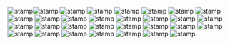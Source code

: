 ![stamp](https://64.media.tumblr.com/eddccbb443a8a5f64eeabb0908410734/ffeafbbe62054d3e-b4/s100x200/2d7fcd81c2b97c15c092c0f2a5849757bd61c299.gifv)![stamp](https://64.media.tumblr.com/5e8aa746d4f9a567c986d5c1c8fc9295/9b79255f568d8798-46/s100x200/36aa4c208cb4b1436baf5f31f034159423536ca8.gifv) ![stamp](https://64.media.tumblr.com/cf135c0db10c1ab49b8a573b63824824/2e14bf1b7a50c004-5d/s100x200/292b227edf410c31394a0e8e405ec992dde87e65.gifv) ![stamp](https://64.media.tumblr.com/fabbadd08e5878a52111feefdb494cc7/tumblr_inline_o77zl2zUmH1s6ylpm_500.gif) ![stamp](https://64.media.tumblr.com/8ff1333d9e0c2d5358450a94651e9819/ecc09079abb54dc9-5e/s100x200/e1950f6138d888a9a207457631a81648f0df0fdf.gifv) ![stamp](https://64.media.tumblr.com/00cd13118f9938e3f95ad86bca8eb443/3ae0dde8f357d1eb-c6/s100x200/e53924f3cef5d834e9bf80a662c08d841f61a298.gifv) ![stamp](https://images-wixmp-ed30a86b8c4ca887773594c2.wixmp.com/f/2b583892-7098-4916-a22e-f86a999b351f/df99gq4-285f408f-4706-4422-8d05-c8b1881d5252.gif?token=eyJ0eXAiOiJKV1QiLCJhbGciOiJIUzI1NiJ9.eyJzdWIiOiJ1cm46YXBwOjdlMGQxODg5ODIyNjQzNzNhNWYwZDQxNWVhMGQyNmUwIiwiaXNzIjoidXJuOmFwcDo3ZTBkMTg4OTgyMjY0MzczYTVmMGQ0MTVlYTBkMjZlMCIsIm9iaiI6W1t7InBhdGgiOiJcL2ZcLzJiNTgzODkyLTcwOTgtNDkxNi1hMjJlLWY4NmE5OTliMzUxZlwvZGY5OWdxNC0yODVmNDA4Zi00NzA2LTQ0MjItOGQwNS1jOGIxODgxZDUyNTIuZ2lmIn1dXSwiYXVkIjpbInVybjpzZXJ2aWNlOmZpbGUuZG93bmxvYWQiXX0.lfDnrOzZgQrM8gPSXGP4BR_ufDatvFgC_Y9-MryYY6M) ![stamp](https://images-wixmp-ed30a86b8c4ca887773594c2.wixmp.com/f/210a99d2-1f6b-4ced-b534-e293501fe621/d8bspk3-ac35cc9f-c4e0-46e9-961f-cedbfc890016.png?token=eyJ0eXAiOiJKV1QiLCJhbGciOiJIUzI1NiJ9.eyJzdWIiOiJ1cm46YXBwOjdlMGQxODg5ODIyNjQzNzNhNWYwZDQxNWVhMGQyNmUwIiwiaXNzIjoidXJuOmFwcDo3ZTBkMTg4OTgyMjY0MzczYTVmMGQ0MTVlYTBkMjZlMCIsIm9iaiI6W1t7InBhdGgiOiJcL2ZcLzIxMGE5OWQyLTFmNmItNGNlZC1iNTM0LWUyOTM1MDFmZTYyMVwvZDhic3BrMy1hYzM1Y2M5Zi1jNGUwLTQ2ZTktOTYxZi1jZWRiZmM4OTAwMTYucG5nIn1dXSwiYXVkIjpbInVybjpzZXJ2aWNlOmZpbGUuZG93bmxvYWQiXX0.YjsIszDjAilO7McDPlTGvb2EsIT3Uwd54T5kxi9WBwo) ![stamp](https://64.media.tumblr.com/36506406004a3a506227dc18e103418f/1707616e21a4ee31-f5/s100x200/1faa7780de291a07b74c2f9be1afacb7f4dba7fd.gifv) ![stamp](https://64.media.tumblr.com/4a62447e57af181052938975ffbd1d0d/bfe484ba56a93f86-10/s100x200/700902a6c5a3b95a5372111199a66250a93c4c35.gifv) ![stamp](https://64.media.tumblr.com/61193d6430e6072b6e03bdd6ee206e5c/3bf62ad8d20f8b2a-cb/s250x400/ae4ee54e16b172a1de3e97c7529700fb545073a6.pnj) ![stamp](https://64.media.tumblr.com/c292b987f89a5fd6ed57ae439e09d650/c3e7d806e0b4635c-c2/s100x200/e5d311ae381d5e4d6bed63fe6d74d518ae4897b2.gifv) ![stamp](https://64.media.tumblr.com/b580938c3c7a4da633c6b29cd1215006/c3e7d806e0b4635c-32/s100x200/e71ba3a02b8f33deb9e92a9ddf20f472d3b71414.gifv) ![stamp](https://images-wixmp-ed30a86b8c4ca887773594c2.wixmp.com/f/a7bd42e4-3c05-4932-b3cb-8be332d51981/d4unfjg-5c4aac2d-8520-4551-a329-7c7672a83ff8.png?token=eyJ0eXAiOiJKV1QiLCJhbGciOiJIUzI1NiJ9.eyJzdWIiOiJ1cm46YXBwOjdlMGQxODg5ODIyNjQzNzNhNWYwZDQxNWVhMGQyNmUwIiwiaXNzIjoidXJuOmFwcDo3ZTBkMTg4OTgyMjY0MzczYTVmMGQ0MTVlYTBkMjZlMCIsIm9iaiI6W1t7InBhdGgiOiJcL2ZcL2E3YmQ0MmU0LTNjMDUtNDkzMi1iM2NiLThiZTMzMmQ1MTk4MVwvZDR1bmZqZy01YzRhYWMyZC04NTIwLTQ1NTEtYTMyOS03Yzc2NzJhODNmZjgucG5nIn1dXSwiYXVkIjpbInVybjpzZXJ2aWNlOmZpbGUuZG93bmxvYWQiXX0.iIeH9XSc07HjxmrvumhZePktY4QWamEbs0Q79vuc27E) ![stamp](https://64.media.tumblr.com/bd8c04fa2c6e31289b44375f568fbbc2/d593c4acb119b463-97/s100x200/fedb07f3ad6043479080a20fb5f221882e5ba588.pnj) ![stamp](https://64.media.tumblr.com/ab2d3f6f87487d1dbb89dffc2908e9a4/f7104b4abeff65d5-e2/s100x200/a7d818a4e27602d29e4bd49825a45c8c474f2995.gifv) ![stamp](https://images-wixmp-ed30a86b8c4ca887773594c2.wixmp.com/f/751ee0b2-0b22-4dd4-b6f4-3b055b2f1b08/d9f59js-10603a32-35ab-4fb5-bdf3-0e2ef9e39697.gif?token=eyJ0eXAiOiJKV1QiLCJhbGciOiJIUzI1NiJ9.eyJzdWIiOiJ1cm46YXBwOjdlMGQxODg5ODIyNjQzNzNhNWYwZDQxNWVhMGQyNmUwIiwiaXNzIjoidXJuOmFwcDo3ZTBkMTg4OTgyMjY0MzczYTVmMGQ0MTVlYTBkMjZlMCIsIm9iaiI6W1t7InBhdGgiOiJcL2ZcLzc1MWVlMGIyLTBiMjItNGRkNC1iNmY0LTNiMDU1YjJmMWIwOFwvZDlmNTlqcy0xMDYwM2EzMi0zNWFiLTRmYjUtYmRmMy0wZTJlZjllMzk2OTcuZ2lmIn1dXSwiYXVkIjpbInVybjpzZXJ2aWNlOmZpbGUuZG93bmxvYWQiXX0.anDOBlolPa9y-Ex66jJ_8FPVs7QjiiuCGp1KCw7YUKY) ![stamp](https://64.media.tumblr.com/adf69c73b904dd2fdf7c833e79d61c2d/58c4c311af4e6d04-32/s250x400/1d3e4a40c2bf7ab770a388d61572d6ff14ffe4a0.gifv) ![stamp](https://images-wixmp-ed30a86b8c4ca887773594c2.wixmp.com/f/db0c02ec-83cc-4b3a-a9ac-3dfb0f36aaa2/dxod04-7c864c73-62f3-4262-8ccf-d37cf19e9964.gif?token=eyJ0eXAiOiJKV1QiLCJhbGciOiJIUzI1NiJ9.eyJzdWIiOiJ1cm46YXBwOjdlMGQxODg5ODIyNjQzNzNhNWYwZDQxNWVhMGQyNmUwIiwiaXNzIjoidXJuOmFwcDo3ZTBkMTg4OTgyMjY0MzczYTVmMGQ0MTVlYTBkMjZlMCIsIm9iaiI6W1t7InBhdGgiOiJcL2ZcL2RiMGMwMmVjLTgzY2MtNGIzYS1hOWFjLTNkZmIwZjM2YWFhMlwvZHhvZDA0LTdjODY0YzczLTYyZjMtNDI2Mi04Y2NmLWQzN2NmMTllOTk2NC5naWYifV1dLCJhdWQiOlsidXJuOnNlcnZpY2U6ZmlsZS5kb3dubG9hZCJdfQ.fApGNEogWgYGUlvk6XrAmbmBSQFdsHMBgf0rrPuTa2g) ![stamp](https://images-wixmp-ed30a86b8c4ca887773594c2.wixmp.com/f/b4ae7025-9e8f-4965-b065-4c0d8dd4bfd9/d9vymtu-05db691f-f70b-40d9-8470-05e856b67ab3.gif?token=eyJ0eXAiOiJKV1QiLCJhbGciOiJIUzI1NiJ9.eyJzdWIiOiJ1cm46YXBwOjdlMGQxODg5ODIyNjQzNzNhNWYwZDQxNWVhMGQyNmUwIiwiaXNzIjoidXJuOmFwcDo3ZTBkMTg4OTgyMjY0MzczYTVmMGQ0MTVlYTBkMjZlMCIsIm9iaiI6W1t7InBhdGgiOiJcL2ZcL2I0YWU3MDI1LTllOGYtNDk2NS1iMDY1LTRjMGQ4ZGQ0YmZkOVwvZDl2eW10dS0wNWRiNjkxZi1mNzBiLTQwZDktODQ3MC0wNWU4NTZiNjdhYjMuZ2lmIn1dXSwiYXVkIjpbInVybjpzZXJ2aWNlOmZpbGUuZG93bmxvYWQiXX0.S86esbUE1T2oYMZ1Kz-BBmgY1zZ_uoaW3VvVLCEP_qU) ![stamp](https://64.media.tumblr.com/bed67b8e8daaea11d524435d98aa96a7/c1a57e8f42a67571-4f/s250x400/2af0cec14f264fef0719a616d6ff58f0c5c954b9.png) ![stamp](https://images-wixmp-ed30a86b8c4ca887773594c2.wixmp.com/f/7cdd14af-9dce-4d0b-ac87-573cafd7c49b/d6g3yaw-6408be33-6a5d-4e55-aa99-33539ceb9cbd.gif?token=eyJ0eXAiOiJKV1QiLCJhbGciOiJIUzI1NiJ9.eyJzdWIiOiJ1cm46YXBwOjdlMGQxODg5ODIyNjQzNzNhNWYwZDQxNWVhMGQyNmUwIiwiaXNzIjoidXJuOmFwcDo3ZTBkMTg4OTgyMjY0MzczYTVmMGQ0MTVlYTBkMjZlMCIsIm9iaiI6W1t7InBhdGgiOiJcL2ZcLzdjZGQxNGFmLTlkY2UtNGQwYi1hYzg3LTU3M2NhZmQ3YzQ5YlwvZDZnM3lhdy02NDA4YmUzMy02YTVkLTRlNTUtYWE5OS0zMzUzOWNlYjljYmQuZ2lmIn1dXSwiYXVkIjpbInVybjpzZXJ2aWNlOmZpbGUuZG93bmxvYWQiXX0.XKdLZCI88YjJJv9IkIniFcNaouxz7_Fhlyr08uN8l_M) ![stamp](https://64.media.tumblr.com/51b8cb402388287c5af0a7f7a4596af2/c51ddfea5d46cc6b-66/s100x200/f06a2003f356d9787e76cf63e69b4e1b10c76f28.gifv) ![stamp](https://64.media.tumblr.com/d9acab4d6f744cb5586ef12c11a260d0/5acc55e3bc7ed700-0f/s100x200/a42c06f8d5a3b6edd3fe730e3296c2e622b6e1f3.gifv) ![stamp](https://64.media.tumblr.com/3f5ea478a6ca8691d5e61fa3a06e92fd/17cc09bd7403d238-c2/s100x200/8dd17718ddf63a947add16b7c1fcd03ed2a0f315.pnj) ![stamp](https://64.media.tumblr.com/bed67b8e8daaea11d524435d98aa96a7/c1a57e8f42a67571-4f/s250x400/2af0cec14f264fef0719a616d6ff58f0c5c954b9.png) ![stamp](https://64.media.tumblr.com/0752d8751a217ca42cdff20f99e4e162/c1a57e8f42a67571-cd/s100x200/e24c0c9f1076d80b20b17078e90eb8fa64e10c6f.pnj) ![stamp](https://f2.toyhou.se/file/f2-toyhou-se/thumbnails/66515836_K6P.gif) ![stamp](https://gligar.neocities.org/mhngirl.gif) ![stamp](https://images-wixmp-ed30a86b8c4ca887773594c2.wixmp.com/f/7a4bb29c-12ca-4f27-b0d8-7a136a66b869/d9sosai-9fe1ac39-4075-472d-8fbd-58abdaa349cf.gif?token=eyJ0eXAiOiJKV1QiLCJhbGciOiJIUzI1NiJ9.eyJzdWIiOiJ1cm46YXBwOjdlMGQxODg5ODIyNjQzNzNhNWYwZDQxNWVhMGQyNmUwIiwiaXNzIjoidXJuOmFwcDo3ZTBkMTg4OTgyMjY0MzczYTVmMGQ0MTVlYTBkMjZlMCIsIm9iaiI6W1t7InBhdGgiOiJcL2ZcLzdhNGJiMjljLTEyY2EtNGYyNy1iMGQ4LTdhMTM2YTY2Yjg2OVwvZDlzb3NhaS05ZmUxYWMzOS00MDc1LTQ3MmQtOGZiZC01OGFiZGFhMzQ5Y2YuZ2lmIn1dXSwiYXVkIjpbInVybjpzZXJ2aWNlOmZpbGUuZG93bmxvYWQiXX0.Z4bs5lApO3o8NGaqYASVhgaaeQv7gorvAwal-E827Lc) ![stamp](https://images-wixmp-ed30a86b8c4ca887773594c2.wixmp.com/f/9f71f729-18fc-41a8-bb88-ab1df13d3534/d5d6k38-3cc746f8-c36c-4006-aaa5-a03380c8ee98.gif?token=eyJ0eXAiOiJKV1QiLCJhbGciOiJIUzI1NiJ9.eyJzdWIiOiJ1cm46YXBwOjdlMGQxODg5ODIyNjQzNzNhNWYwZDQxNWVhMGQyNmUwIiwiaXNzIjoidXJuOmFwcDo3ZTBkMTg4OTgyMjY0MzczYTVmMGQ0MTVlYTBkMjZlMCIsIm9iaiI6W1t7InBhdGgiOiJcL2ZcLzlmNzFmNzI5LTE4ZmMtNDFhOC1iYjg4LWFiMWRmMTNkMzUzNFwvZDVkNmszOC0zY2M3NDZmOC1jMzZjLTQwMDYtYWFhNS1hMDMzODBjOGVlOTguZ2lmIn1dXSwiYXVkIjpbInVybjpzZXJ2aWNlOmZpbGUuZG93bmxvYWQiXX0.k_8WLOHMtyjwx2TADX9SzpjiekcbZL2DqdkUrH24J6M)
